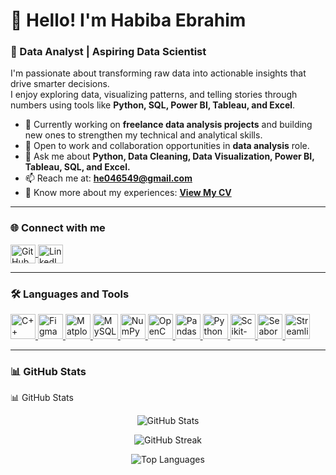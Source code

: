 # 👋 Hello! I'm **Habiba Ebrahim**

### 💼 Data Analyst | Aspiring Data Scientist  

I'm passionate about transforming raw data into actionable insights that drive smarter decisions.  
I enjoy exploring data, visualizing patterns, and telling stories through numbers using tools like **Python, SQL, Power BI, Tableau, and Excel**.  

- 🔭 Currently working on **freelance data analysis projects** and building new ones to strengthen my technical and analytical skills.  
- 🤝 Open to work and collaboration opportunities in **data analysis** role.  
- 💬 Ask me about **Python, Data Cleaning, Data Visualization, Power BI, Tableau, SQL, and Excel.**  
- 📫 Reach me at: **he046549@gmail.com**  
- 📄 Know more about my experiences: [**View My CV**](https://drive.google.com/file/d/1ySapIIG3SEPaLrAkdAjfUGwZlPuxCSLs/view?usp=sharing)

---

### 🌐 Connect with me  
<p align="left">
  <a href="https://github.com/habibaIbrahim276" target="_blank">
    <img align="center" src="https://raw.githubusercontent.com/rahuldkjain/github-profile-readme-generator/master/src/images/icons/Social/github.svg" alt="GitHub" height="30" width="40" />
  </a>
  <a href="https://www.linkedin.com/in/habiba-ebrahim/?locale=ar_AE" target="_blank">
    <img align="center" src="https://raw.githubusercontent.com/rahuldkjain/github-profile-readme-generator/master/src/images/icons/Social/linked-in-alt.svg" alt="LinkedIn" height="30" width="40" />
  </a>
</p>

---

### 🛠️ Languages and Tools  
<p align="left"> 
  <a href="https://isocpp.org/" target="_blank" rel="noreferrer"> 
    <img src="https://skillicons.dev/icons?i=cpp" alt="C++" width="40" height="40"/> 
  </a> 
  <a href="https://www.figma.com/" target="_blank" rel="noreferrer"> 
    <img src="https://skillicons.dev/icons?i=figma" alt="Figma" width="40" height="40"/> 
  </a> 
  <a href="https://matplotlib.org/" target="_blank" rel="noreferrer"> 
    <img src="https://cdn.jsdelivr.net/gh/devicons/devicon/icons/matplotlib/matplotlib-original.svg" alt="Matplotlib" width="40" height="40"/> 
  </a> 
  <a href="https://www.mysql.com/" target="_blank" rel="noreferrer"> 
    <img src="https://skillicons.dev/icons?i=mysql" alt="MySQL" width="40" height="40"/> 
  </a> 
  <a href="https://numpy.org/" target="_blank" rel="noreferrer"> 
    <img src="https://cdn.jsdelivr.net/gh/devicons/devicon/icons/numpy/numpy-original.svg" alt="NumPy" width="40" height="40"/> 
  </a> 
  <a href="https://opencv.org/" target="_blank" rel="noreferrer"> 
    <img src="https://skillicons.dev/icons?i=opencv" alt="OpenCV" width="40" height="40"/> 
  </a> 
  <a href="https://pandas.pydata.org/" target="_blank" rel="noreferrer"> 
    <img src="https://cdn.jsdelivr.net/gh/devicons/devicon/icons/pandas/pandas-original.svg" alt="Pandas" width="40" height="40"/> 
  </a> 
  <a href="https://www.python.org/" target="_blank" rel="noreferrer"> 
    <img src="https://skillicons.dev/icons?i=python" alt="Python" width="40" height="40"/> 
  </a> 
  <a href="https://scikit-learn.org/" target="_blank" rel="noreferrer"> 
    <img src="https://skillicons.dev/icons?i=scikitlearn" alt="Scikit-learn" width="40" height="40"/> 
  </a> 
  <a href="https://seaborn.pydata.org/" target="_blank" rel="noreferrer"> 
    <img src="https://cdn.jsdelivr.net/gh/devicons/devicon/icons/python/python-original.svg" alt="Seaborn" width="40" height="40"/> 
  </a> 
  <a href="https://streamlit.io/" target="_blank" rel="noreferrer"> 
    <img src="https://cdn.simpleicons.org/streamlit/FF4B4B" alt="Streamlit" width="40" height="40"/> 
  </a>
</p>

---

### 📊 GitHub Stats  
📊 GitHub Stats
<p align="center"> <img src="https://github-readme-stats.vercel.app/api?username=habibaIbrahim276&show_icons=true&theme=tokyonight&title_color=70a5fd&icon_color=70a5fd&text_color=ffffff&bg_color=0d1117" alt="GitHub Stats" /> </p> <p align="center"> <img src="https://github-readme-streak-stats.herokuapp.com?user=habibaIbrahim276&theme=tokyonight&date_format=j%20M%5B%20Y%5D" alt="GitHub Streak" /> </p> <p align="center"> <img src="https://github-readme-stats.vercel.app/api/top-langs/?username=habibaIbrahim276&layout=compact&theme=tokyonight&title_color=70a5fd&text_color=ffffff&bg_color=0d1117" alt="Top Languages" /> 
</p>
